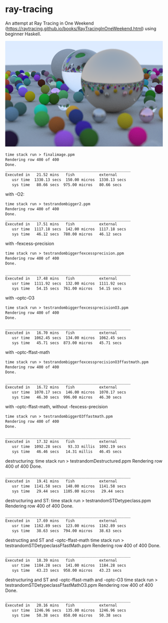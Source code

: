 # ray-tracing
An attempt at Ray Tracing in One Weekend (https://raytracing.github.io/books/RayTracingInOneWeekend.html) using beginner Haskell.

![Final image](./finalimage.png)

    time stack run > finalimage.ppm
    Rendering row 400 of 400
    Done.
    ________________________________________________________
    Executed in   21.52 mins   fish           external
       usr time  1330.13 secs  150.00 micros  1330.13 secs
       sys time   80.66 secs  975.00 micros   80.66 secs

with -O2:

    time stack run > testrandombigger2.ppm
    Rendering row 400 of 400
    Done.
    ________________________________________________________
    Executed in   17.51 mins   fish           external
       usr time  1117.18 secs  142.00 micros  1117.18 secs
       sys time   46.12 secs  780.00 micros   46.12 secs

with -fexcess-precision

    time stack run > testrandombiggerfexcessprecision.ppm
    Rendering row 400 of 400
    Done.

    ________________________________________________________
    Executed in   17.48 mins   fish           external
       usr time  1111.92 secs  132.00 micros  1111.92 secs
       sys time   54.15 secs  761.00 micros   54.15 secs

with -optc-O3

    time stack run > testrandombiggerfexcessprecisionO3.ppm
    Rendering row 400 of 400
    Done.

    ________________________________________________________
    Executed in   16.70 mins   fish           external
       usr time  1062.45 secs  134.00 micros  1062.45 secs
       sys time   45.71 secs  873.00 micros   45.71 secs

with -optc-ffast-math

    time stack run > testrandombiggerfexcessprecisionO3ffastmath.ppm
    Rendering row 400 of 400
    Done.

    ________________________________________________________
    Executed in   16.72 mins   fish           external
       usr time  1070.17 secs  146.00 micros  1070.17 secs
       sys time   46.30 secs  996.00 micros   46.30 secs

with -optc-ffast-math, without -fexcess-precision

    time stack run > testrandombiggerO3ffastmath.ppm
    Rendering row 400 of 400
    Done.

    ________________________________________________________
    Executed in   17.32 mins   fish           external
       usr time  1092.28 secs   93.33 millis  1092.19 secs
       sys time   46.46 secs   14.31 millis   46.45 secs

destructuring:
    time stack run > testrandomDestructured.ppm
    Rendering row 400 of 400
    Done.

    ________________________________________________________
    Executed in   19.41 mins   fish           external
       usr time  1141.58 secs  148.00 micros  1141.58 secs
       sys time   29.44 secs  1105.00 micros   29.44 secs

destructuring and ST:
    time stack run > testrandomSTDetypeclass.ppm
    Rendering row 400 of 400
    Done.

    ________________________________________________________
    Executed in   17.69 mins   fish           external
       usr time  1162.89 secs  123.00 micros  1162.89 secs
       sys time   38.63 secs  794.00 micros   38.63 secs

destructing and ST and -optc-ffast-math
    time stack run > testrandomSTDetypeclassFfastMath.ppm
    Rendering row 400 of 400
    Done.

    ________________________________________________________
    Executed in   18.39 mins   fish           external
       usr time  1184.28 secs  141.00 micros  1184.28 secs
       sys time   43.23 secs  958.00 micros   43.23 secs

destructuring and ST and -optc-ffast-math and -optc-O3
    time stack run > testrandomSTDetypeclassFfastMathO3.ppm
    Rendering row 400 of 400
    Done.

    ________________________________________________________
    Executed in   20.16 mins   fish           external
       usr time  1246.96 secs  135.00 micros  1246.96 secs
       sys time   50.38 secs  858.00 micros   50.38 secs
